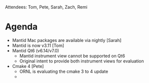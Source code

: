Attendees: Tom, Pete, Sarah, Zach, Remi

# Agenda
- Mantid Mac packages are available via nightly [Sarah]
- Mantid is now v3.11 [Tom]
- Mantid Qt6 (v6.14/v7.0)
  - Mantid instrument view cannot be supported on Qt6
  - Original intent to provide both instrument views for evaluation
- Cmake 4 [Pete]
   - ORNL is evaluating the cmake 3 to 4 update
   - 
